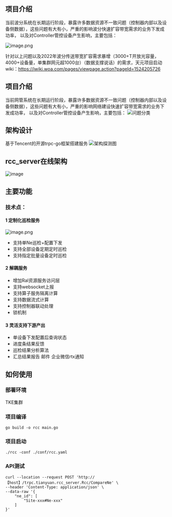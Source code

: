 ## 项目介绍

当前波分系统在长期运行阶段，暴露许多数据资源不一致问题（控制器内部以及设备侧数据），这些问题有大有小，严重的影响波分快速扩容带宽需求的业务下发成功率，
以及对Controller管控设备产生影响，主要包括：

<img width="" src="/uploads/132A9AA819F346EFAB6057C5B2A5D4A7/image.png" alt="image.png" />

针对以上问题以及2022年波分传送带宽扩容需求暴增（3000+T开放光容量，4000+设备量，单集群网元超1000台）（数据支撑说话）的需求，天元项目启动
wiki：https://iwiki.woa.com/pages/viewpage.action?pageId=1524205726

## 项目介绍

当前网管系统在长期运行阶段，暴露许多数据资源不一致问题（控制器内部以及设备侧数据），这些问题有大有小，严重的影响网络建设快速扩容带宽需求的业务下发成功率，
以及对Controller管控设备产生影响，主要包括：
![问题分类](https://github.com/DoubleZ0405/tianyuan/assets/41030134/2e341b18-7f64-4d9a-9f5c-b09ba68bb034)


## 架构设计
基于Tencent的开源trpc-go框架搭建服务
![架构探测图](https://github.com/DoubleZ0405/tianyuan/assets/41030134/800314e6-df43-4bbc-9fd9-62a124045846)


## rcc_server在线架构
![image](https://github.com/DoubleZ0405/tianyuan/assets/41030134/2cdd1920-8ebe-48c5-b285-3b1641fe723e)


## 主要功能
### 技术点：
#### 1	定制化巡检服务
<img width="" src="/uploads/6434A032041046D78C6488669DC28132/image.png" alt="image.png" />


* 支持单Ne巡检+配置下发
* 支持全部设备定期定时巡检
* 支持指定批量设备定时巡检

#### 2	解耦服务

* 增加Ral资源服务访问层
* 支持websocket上报
* 支持算子服务隔离计算
* 支持数据流式计算
* 支持控制器联动处理
* 锁机制

#### 3	灵活支持下游产出

* 单设备下发配置后查询状态
* 进度条结果反馈
* 巡检结果分析算法
* 汇总结果报告 邮件 企业微信rtx通知


## 如何使用


### 部署环境

TKE集群

### 项目编译

```shell
go build -o rcc main.go
```

### 项目启动

```shell
./rcc -conf ./conf/rcc.yaml 
```

### API测试
```shell
curl --location --request POST 'http://【host】/trpc.tianyuan.rcc_server.Rcc/CompareNe' \
--header 'Content-Type: application/json' \
--data-raw '{
    "ne_id": [
        "Site-xxx#Ne-xxx"
    ]
}'
```
